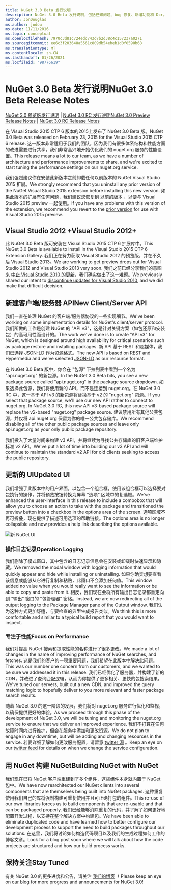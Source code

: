 ```yaml
---
title: NuGet 3.0 Beta 发行说明
description: NuGet 3.0 Beta 发行说明，包括已知问题、bug 修复、新增功能和 Dcr。
author: JonDouglas
ms.author: jodou
ms.date: 11/11/2016
ms.topic: conceptual
ms.openlocfilehash: 7970c3d81c724edc743d7b2d38c4c157237a0271
ms.sourcegitcommit: ee6c3f203648a5561c809db54ebeb1d0f0598b68
ms.translationtype: MT
ms.contentlocale: zh-CN
ms.lasthandoff: 01/26/2021
ms.locfileid: "98776619"
---
```

# <a name="nuget-30-beta-release-notes"></a><span data-ttu-id="b3119-103">NuGet 3.0 Beta 发行说明</span><span class="sxs-lookup"><span data-stu-id="b3119-103">NuGet 3.0 Beta Release Notes</span></span>

<span data-ttu-id="b3119-104">[NuGet 3.0 预览版发行说明](../release-notes/nuget-3.0-preview.md)  | [NuGet 3.0 RC 发行说明](../release-notes/nuget-3.0-rc.md)</span><span class="sxs-lookup"><span data-stu-id="b3119-104">[NuGet 3.0 Preview Release Notes](../release-notes/nuget-3.0-preview.md) | [NuGet 3.0 RC Release Notes](../release-notes/nuget-3.0-rc.md)</span></span>

<span data-ttu-id="b3119-105">在 Visual Studio 2015 CTP 6 版本的2015上发布了 NuGet 3.0 Beta 版。</span><span class="sxs-lookup"><span data-stu-id="b3119-105">NuGet 3.0 Beta was released on February 23, 2015 for the Visual Studio 2015 CTP 6 release.</span></span> <span data-ttu-id="b3119-106">这一版本非常适用于我们的团队，因为我们有很多体系结构和性能方面的改进需要进行共享，我们非常高兴地开始优化我们的 nuget.org 服务的性能设置。</span><span class="sxs-lookup"><span data-stu-id="b3119-106">This release means a lot to our team, as we have a number of architecture and performance improvements to share, and we're excited to start tuning the performance settings on our nuget.org service.</span></span>

<span data-ttu-id="b3119-107">我们强烈建议你在安装此新版本之前卸载任何以前版本的 NuGet Visual Studio 2015 扩展。</span><span class="sxs-lookup"><span data-stu-id="b3119-107">We strongly recommend that you uninstall any prior version of the NuGet Visual Studio 2015 extension before installing this new version.</span></span>  <span data-ttu-id="b3119-108">如果此版本的扩展有任何问题，我们建议您恢复到 [以前的版本](http://nuget.codeplex.com/downloads/get/909582) ，以便与 Visual Studio 2015 preview 一起使用。</span><span class="sxs-lookup"><span data-stu-id="b3119-108">If you have any problems with this version of the extension, we recommend you revert to the [prior version](http://nuget.codeplex.com/downloads/get/909582) for use with Visual Studio 2015 preview.</span></span>

## <a name="visual-studio-2012"></a><span data-ttu-id="b3119-109">Visual Studio 2012 +</span><span class="sxs-lookup"><span data-stu-id="b3119-109">Visual Studio 2012+</span></span>

<span data-ttu-id="b3119-110">此 NuGet 3.0 Beta 版可安装在 Visual Studio 2015 CTP 6 扩展库中。</span><span class="sxs-lookup"><span data-stu-id="b3119-110">This NuGet 3.0 Beta is available to install in the Visual Studio 2015 CTP 6 Extension Gallery.</span></span> <span data-ttu-id="b3119-111">我们正在努力获取 Visual Studio 2012 的预览版，并在不久后 Visual Studio 2013。</span><span class="sxs-lookup"><span data-stu-id="b3119-111">We are working to get preview drops out for Visual Studio 2012 and Visual Studio 2013 very soon.</span></span> <span data-ttu-id="b3119-112">我们之前已经分享我们的意图来 [中止 Visual Studio 2010 的更新](http://blog.nuget.org/20141002/visual-studio-2010.html)，我们确实做出了这一难题。</span><span class="sxs-lookup"><span data-stu-id="b3119-112">We previously shared our intent to [discontinue updates for Visual Studio 2010](http://blog.nuget.org/20141002/visual-studio-2010.html), and we did make that difficult decision.</span></span>

## <a name="new-clientserver-api"></a><span data-ttu-id="b3119-113">新建客户端/服务器 API</span><span class="sxs-lookup"><span data-stu-id="b3119-113">New Client/Server API</span></span>

<span data-ttu-id="b3119-114">我们一直在处理 NuGet 的客户端/服务器协议的一些实现细节。</span><span class="sxs-lookup"><span data-stu-id="b3119-114">We've been working on some implementation details for NuGet's client/server protocol.</span></span> <span data-ttu-id="b3119-115">我们所做的工作是创建 NuGet 的 "API v3"，这是针对关键方案（如包还原和安装包）的高可用性而设计的。</span><span class="sxs-lookup"><span data-stu-id="b3119-115">The work we've done is to create "API v3" for NuGet, which is designed around high availability for critical scenarios such as package restore and installing packages.</span></span> <span data-ttu-id="b3119-116">新 API 基于 REST 和超媒体，我们已选择 [JSON-LD](http://json-ld.org) 作为资源格式。</span><span class="sxs-lookup"><span data-stu-id="b3119-116">The new API is based on REST and Hypermedia and we've selected [JSON-LD](http://json-ld.org) as our resource format.</span></span>

<span data-ttu-id="b3119-117">在 NuGet 3.0 Beta 版中，你会在 "包源" 下拉列表中看到一个名为 "api.nuget.org" 的新包源。</span><span class="sxs-lookup"><span data-stu-id="b3119-117">In the NuGet 3.0 Beta bits, you see a new package source called "api.nuget.org" in the package source dropdown.</span></span>   <span data-ttu-id="b3119-118">如果选择此包源，我们将使用新的 API，而不是连接到 nuget.org。在 NuGet 3.0 RC 中，这一基于 API v3 的新包源将替换基于 v2 的 "nuget.org" 包源。</span><span class="sxs-lookup"><span data-stu-id="b3119-118">If you select that package source, we'll use our new API rather to connect to nuget.org. In NuGet 3.0 RC, this new API v3-based package source will replace the v2-based "nuget.org" package source.</span></span>  <span data-ttu-id="b3119-119">建议禁用所有其他公共包源，并仅将 api.nuget.org 保留为你的唯一公共包存储库。</span><span class="sxs-lookup"><span data-stu-id="b3119-119">We recommend disabling all of the other public package sources and leave only api.nuget.org as your only public package repository.</span></span>

<span data-ttu-id="b3119-120">我们投入了大量时间来构建 v3 API，并将继续为寻找公共存储库的旧客户端维护标准 v2 API。</span><span class="sxs-lookup"><span data-stu-id="b3119-120">We've put a lot of time into building our v3 API and will continue to maintain the standard v2 API for old clients seeking to access the public repository.</span></span>

## <a name="updated-ui"></a><span data-ttu-id="b3119-121">更新的 UI</span><span class="sxs-lookup"><span data-stu-id="b3119-121">Updated UI</span></span>

<span data-ttu-id="b3119-122">我们增强了此版本中的用户界面，以包含一个组合框，使用该组合框可以选择要对包执行的操作，并将预览按钮转换为屏幕 "选项" 区域中的复选框。</span><span class="sxs-lookup"><span data-stu-id="b3119-122">We've enhanced the user-interface in this release to include a combobox that will allow you to choose an action to take with the package and transitioned the preview button into a checkbox in the options area of the screen.</span></span>  <span data-ttu-id="b3119-123">选项区域不再可折叠，现在提供了描述可用选项的帮助链接。</span><span class="sxs-lookup"><span data-stu-id="b3119-123">The options area is no longer collapsible and now provides a help link describing the options available.</span></span>

![新 NuGet UI](./media/NuGet-3.0-Beta/updated-ui.png)


### <a name="operation-logging"></a><span data-ttu-id="b3119-125">操作日志记录</span><span class="sxs-lookup"><span data-stu-id="b3119-125">Operation Logging</span></span>

<span data-ttu-id="b3119-126">我们删除了模式窗口，其中包含的日志记录信息会在安装或卸载时快速显示和隐藏。</span><span class="sxs-lookup"><span data-stu-id="b3119-126">We removed the modal window with logging information that would quickly appear and hide while installing or uninstalling.</span></span>  <span data-ttu-id="b3119-127">如果你确实想要查看该信息或能够从它进行复制和粘贴，此窗口不会添加任何值。</span><span class="sxs-lookup"><span data-stu-id="b3119-127">This window added no value when you would really want to see the information or be able to copy and paste from it.</span></span>  <span data-ttu-id="b3119-128">相反，我们现在会将所有输出日志记录都重定向到 "输出" 窗口的 "包管理器" 窗格。</span><span class="sxs-lookup"><span data-stu-id="b3119-128">Instead, we are now redirecting all of the output logging to the Package Manager pane of the Output window.</span></span>  <span data-ttu-id="b3119-129">我们认为这种方式更加舒适，与要检查的典型生成报告类似。</span><span class="sxs-lookup"><span data-stu-id="b3119-129">We think this is more comfortable and similar to a typical build report that you would want to inspect.</span></span>


### <a name="focus-on-performance"></a><span data-ttu-id="b3119-130">专注于性能</span><span class="sxs-lookup"><span data-stu-id="b3119-130">Focus on Performance</span></span>

<span data-ttu-id="b3119-131">我们对提高 NuGet 搜索和提取性能的名称进行了很多更改。</span><span class="sxs-lookup"><span data-stu-id="b3119-131">We made a lot of changes in the name of improving performance of NuGet searches, and fetches.</span></span>  <span data-ttu-id="b3119-132">这是我们的客户的一项重要问题，我们希望在此版本中解决此问题。</span><span class="sxs-lookup"><span data-stu-id="b3119-132">This was our number one concern from our customers, and we wanted to be sure we addressed it in this release.</span></span>  <span data-ttu-id="b3119-133">我们已经优化了服务器，并构建了新的 CDN，并改进了查询匹配逻辑，从而为你提供了更多相关、更快的包搜索结果。</span><span class="sxs-lookup"><span data-stu-id="b3119-133">We've tuned our servers, built out a new CDN, and improved the query matching logic to hopefully deliver to you more relevant and faster package search results.</span></span>

<span data-ttu-id="b3119-134">随着 NuGet 3.0 的这一阶段的发展，我们将对 nuget.org 服务进行优化和监视，以确保提供更好的体验。</span><span class="sxs-lookup"><span data-stu-id="b3119-134">As we proceed through this phase of the development of NuGet 3.0, we will be tuning and monitoring the nuget.org service to ensure that we deliver an improved experience.</span></span>  <span data-ttu-id="b3119-135">我们不打算在任何故障时间内进行维护，但会在服务中添加和更改资源。</span><span class="sxs-lookup"><span data-stu-id="b3119-135">We do not plan to engage in any downtime, but will be adding and changing resources in the service.</span></span>  <span data-ttu-id="b3119-136">若要详细了解如何更改服务配置，请留意 [twitter 源](http://twitter.com/nuget) 。</span><span class="sxs-lookup"><span data-stu-id="b3119-136">Keep an eye on our [twitter feed](http://twitter.com/nuget) for details on when we change the service configuration.</span></span>

## <a name="building-nuget-with-nuget"></a><span data-ttu-id="b3119-137">用 NuGet 构建 NuGet</span><span class="sxs-lookup"><span data-stu-id="b3119-137">Building NuGet with NuGet</span></span>

<span data-ttu-id="b3119-138">我们现在已将 NuGet 客户端重建到了多个组件，这些组件本身就内置于 NuGet 包中。</span><span class="sxs-lookup"><span data-stu-id="b3119-138">We have now rearchitected our NuGet clients into several components that are themselves being built into NuGet packages.</span></span> <span data-ttu-id="b3119-139">这种重复使用我们自己的库将强制构建可重复使用并且可正确打包的组件。</span><span class="sxs-lookup"><span data-stu-id="b3119-139">This re-use of our own libraries forces us to build components that are re-usable and that can be packaged properly.</span></span>  <span data-ttu-id="b3119-140">我们已经能够消除重复的代码，并了解了如何更好地配置开发过程，以支持在整个解决方案中构建包。</span><span class="sxs-lookup"><span data-stu-id="b3119-140">We have been able to eliminate duplicated code and have learned how to better configure our development process to support the need to build packages throughout our solutions.</span></span>  <span data-ttu-id="b3119-141">在这里，我们将讨论如何构造代码项目以及我们的生成过程如何工作的博客文章。</span><span class="sxs-lookup"><span data-stu-id="b3119-141">Look for a blog post soon where we will talk about how the code projects are structured and how our build process works.</span></span>

## <a name="stay-tuned"></a><span data-ttu-id="b3119-142">保持关注</span><span class="sxs-lookup"><span data-stu-id="b3119-142">Stay Tuned</span></span>

<span data-ttu-id="b3119-143">有关 NuGet 3.0 的更多进度和公告，请关注 [我们的博客](http://blog.nuget.org) ！</span><span class="sxs-lookup"><span data-stu-id="b3119-143">Please keep an eye on [our blog](http://blog.nuget.org) for more progress and announcements for NuGet 3.0!</span></span>
